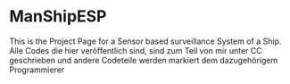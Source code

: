 # ManShipESP

This is the Project Page for a Sensor based surveillance System of a Ship. 
Alle Codes die hier veröffentlich sind, sind zum Teil von mir unter CC geschrieben und andere Codeteile werden markiert dem dazugehörigem Programmierer
